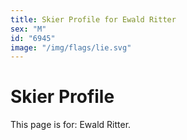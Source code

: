 ```yaml
---
title: Skier Profile for Ewald Ritter
sex: "M"
id: "6945"
image: "/img/flags/lie.svg" 
---
```


# Skier Profile

This page is for: Ewald Ritter.
    